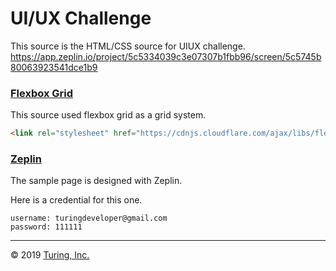 # UI/UX Challenge

This source is the HTML/CSS source for UIUX challenge.
https://app.zeplin.io/project/5c5334039c3e07307b1fbb96/screen/5c5745b80063923541dce1b9

### [Flexbox Grid](http://flexboxgrid.com/)
This source used flexbox grid as a grid system.
```html
<link rel="stylesheet" href="https://cdnjs.cloudflare.com/ajax/libs/flexboxgrid/6.3.1/flexboxgrid.min.css" type="text/css" >
```

### [Zeplin](https://zeplin.io)
The sample page is designed with Zeplin. 

Here is a credential for this one.
```
username: turingdeveloper@gmail.com
password: 111111
```


---
© 2019 [Turing, Inc.](https://turing.com)